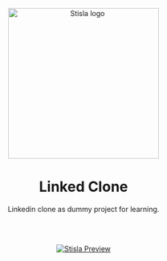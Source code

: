<p align="center">
  <a href="https://linkedin-clone-2d8a4.web.app/">
    <img src="https://www.edigitalagency.com.au/wp-content/uploads/Linkedin-logo-png.png" alt="Stisla logo" width="300" style="object-fit: contain">
  </a>
</p>

<h1 align="center">Linked Clone</h1>

<p  align="center">
  Linkedin clone as dummy project for learning.
</p>
<br>
<span align="center">

<br>

[![Stisla Preview](https://i.ibb.co/1bPRDfv/image.png)](https://linkedin-clone-2d8a4.web.app/)
